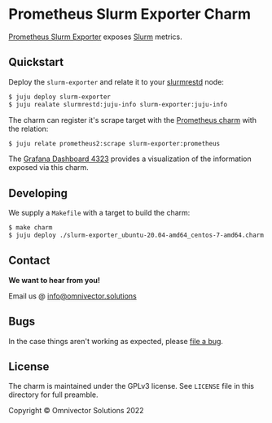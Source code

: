 # Prometheus Slurm Exporter Charm

[Prometheus Slurm Exporter](https://github.com/vpenso/prometheus-slurm-exporter)
exposes [Slurm](https://slurm.schedmd.com/) metrics.

## Quickstart

Deploy the `slurm-exporter` and relate it to your
[slurmrestd](https://charmhub.io/slurmrestd) node:

```bash
$ juju deploy slurm-exporter
$ juju realate slurmrestd:juju-info slurm-exporter:juju-info
```

The charm can register it's scrape target with the [Prometheus
charm](https://charmhub.io/prometheus2) with the relation:

```bash
$ juju relate prometheus2:scrape slurm-exporter:prometheus
```

The [Grafana Dashboard 4323](https://grafana.com/dashboards/4323) provides a
visualization of the information exposed via this charm.

## Developing

We supply a `Makefile` with a target to build the charm:

```bash
$ make charm
$ juju deploy ./slurm-exporter_ubuntu-20.04-amd64_centos-7-amd64.charm --resource slurm-exporter=./slurm-exporter.tar.gz
```

## Contact

**We want to hear from you!**

Email us @ [info@omnivector.solutions](mailto:info@omnivector.solutions)

## Bugs

In the case things aren't working as expected, please
[file a bug](https://github.com/omnivector-solutions/charm-slurm-exporter/issues).

## License

The charm is maintained under the GPLv3 license. See `LICENSE` file in this
directory for full preamble.

Copyright &copy; Omnivector Solutions 2022
